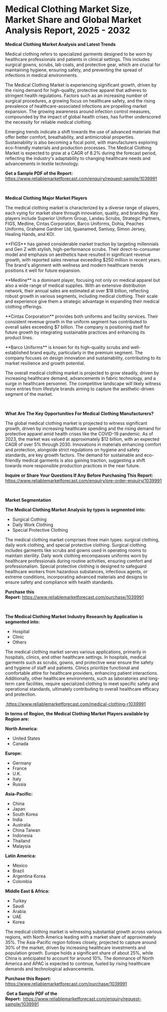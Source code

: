 <p><h1>Medical Clothing Market Size, Market Share and Global Market Analysis Report, 2025 - 2032</h1></p><p><strong>Medical Clothing Market Analysis and Latest Trends</strong></p>
<p><p>Medical clothing refers to specialized garments designed to be worn by healthcare professionals and patients in clinical settings. This includes surgical gowns, scrubs, lab coats, and protective gear, which are crucial for maintaining hygiene, ensuring safety, and preventing the spread of infections in medical environments. </p><p>The Medical Clothing Market is experiencing significant growth, driven by the rising demand for high-quality, protective apparel that adheres to stringent health regulations. Factors such as an increasing number of surgical procedures, a growing focus on healthcare safety, and the rising prevalence of healthcare-associated infections are propelling market expansion. The growing awareness around infection control measures, compounded by the impact of global health crises, has further underscored the necessity for reliable medical clothing.</p><p>Emerging trends indicate a shift towards the use of advanced materials that offer better comfort, breathability, and antimicrobial properties. Sustainability is also becoming a focal point, with manufacturers exploring eco-friendly materials and production processes. The Medical Clothing Market is expected to grow at a CAGR of 8.2% during the forecast period, reflecting the industry's adaptability to changing healthcare needs and advancements in textile technology.</p></p>
<p><strong>Get a Sample PDF of the Report:&nbsp;</strong> <a href="https://www.reliablemarketforecast.com/enquiry/request-sample/1039991?utm_campaign=2445&utm_medium=2&utm_source=Github&utm_content=ia&utm_term=13042025&utm_id=medical-clothing">https://www.reliablemarketforecast.com/enquiry/request-sample/1039991</a></p>
<p>&nbsp;</p>
<p><strong>Medical Clothing Major Market Players</strong></p>
<p><p>The medical clothing market is characterized by a diverse range of players, each vying for market share through innovation, quality, and branding. Key players include Superior Uniform Group, Landau Scrubs, Strategic Partners, FIGS, Medline, Cintas Corporation, Barco Uniforms, Dohia, Peaches Uniforms, Grahame Gardner Ltd, Iguanamed, Sanlusy, Simon Jersey, Healing Hands, and KOI.</p><p>**FIGS** has gained considerable market traction by targeting millennials and Gen Z with stylish, high-performance scrubs. Their direct-to-consumer model and emphasis on aesthetics have resulted in significant revenue growth, with reported sales revenue exceeding $250 million in recent years. The brand's alignment with wellness and modern healthcare trends positions it well for future expansion.</p><p>**Medline** is a dominant player, focusing not only on medical apparel but also a wide range of medical supplies. With an extensive distribution network, their annual sales are estimated at over $18 billion, reflecting robust growth in various segments, including medical clothing. Their scale and experience give them a strategic advantage in expanding their medical clothing offerings.</p><p>**Cintas Corporation** provides both uniforms and facility services. Their consistent revenue growth in the uniform segment has contributed to overall sales exceeding $7 billion. The company is positioning itself for future growth by integrating sustainable practices and enhancing its product lines.</p><p>**Barco Uniforms** is known for its high-quality scrubs and well-established brand equity, particularly in the premium segment. The company focuses on design innovation and sustainability, contributing to its market resilience and growth potential.</p><p>The overall medical clothing market is projected to grow steadily, driven by increasing healthcare demand, advancements in fabric technology, and a surge in healthcare personnel. The competitive landscape will likely witness more entries from lifestyle brands aiming to capture the aesthetic-driven segment of the market.</p></p>
<p>&nbsp;</p>
<p><strong>What Are The Key Opportunities For Medical Clothing Manufacturers?</strong></p>
<p><p>The global medical clothing market is projected to witness significant growth, driven by increasing healthcare spending and the rising demand for protective apparel amid health crises like the COVID-19 pandemic. As of 2023, the market was valued at approximately $12 billion, with an expected CAGR of over 5% through 2030. Innovations in materials enhancing comfort and protection, alongside strict regulations on hygiene and safety standards, are key growth factors. The demand for sustainable and eco-friendly medical garments is also gaining traction, suggesting a shift towards more responsible production practices in the near future.</p></p>
<p><strong>Inquire or Share Your Questions If Any Before Purchasing This Report:</strong> <a href="https://www.reliablemarketforecast.com/enquiry/pre-order-enquiry/1039991?utm_campaign=2445&utm_medium=2&utm_source=Github&utm_content=ia&utm_term=13042025&utm_id=medical-clothing">https://www.reliablemarketforecast.com/enquiry/pre-order-enquiry/1039991</a></p>
<p>&nbsp;</p>
<p><strong>Market Segmentation</strong></p>
<p><strong>The Medical Clothing Market Analysis by types is segmented into:</strong></p>
<p><ul><li>Surgical Cothing</li><li>Daily Work Clothing</li><li>Special Protective Clothing</li></ul></p>
<p><p>The medical clothing market comprises three main types: surgical clothing, daily work clothing, and special protective clothing. Surgical clothing includes garments like scrubs and gowns used in operating rooms to maintain sterility. Daily work clothing encompasses uniforms worn by healthcare professionals during routine activities, ensuring comfort and professionalism. Special protective clothing is designed to safeguard healthcare workers from hazardous substances, infectious agents, or extreme conditions, incorporating advanced materials and designs to ensure safety and compliance with health standards.</p></p>
<p><strong>Purchase this Report:&nbsp;</strong><a href="https://www.reliablemarketforecast.com/purchase/1039991?utm_campaign=2445&utm_medium=2&utm_source=Github&utm_content=ia&utm_term=13042025&utm_id=medical-clothing">https://www.reliablemarketforecast.com/purchase/1039991</a></p>
<p>&nbsp;</p>
<p><strong>The Medical Clothing Market Industry Research by Application is segmented into:</strong></p>
<p><ul><li>Hospital</li><li>Clinic</li><li>Others</li></ul></p>
<p><p>The medical clothing market serves various applications, primarily in hospitals, clinics, and other healthcare settings. In hospitals, medical garments such as scrubs, gowns, and protective wear ensure the safety and hygiene of staff and patients. Clinics prioritize functional and comfortable attire for healthcare providers, enhancing patient interactions. Additionally, other healthcare environments, such as laboratories and long-term care facilities, require specialized clothing to meet specific safety and operational standards, ultimately contributing to overall healthcare efficacy and protection.</p></p>
<p><a href="https://www.reliablemarketforecast.com/medical-clothing-r1039991?utm_campaign=2445&utm_medium=2&utm_source=Github&utm_content=ia&utm_term=13042025&utm_id=medical-clothing">&nbsp;https://www.reliablemarketforecast.com/medical-clothing-r1039991</a></p>
<p><strong>In terms of Region, the Medical Clothing Market Players available by Region are:</strong></p>
<p>
    <p> <strong> North America: </strong>
        <ul>
            <li>United States</li>
            <li>Canada</li>
        </ul>
        </p> 
    <p> <strong> Europe: </strong>
        <ul>
            <li>Germany</li>
            <li>France</li>
            <li>U.K.</li>
            <li>Italy</li>
            <li>Russia</li>
        </ul>
        </p> 
    <p> <strong> Asia-Pacific: </strong>
        <ul>
            <li>China</li>
            <li>Japan</li>
            <li>South Korea</li>
            <li>India</li>
            <li>Australia</li>
            <li>China Taiwan</li>
            <li>Indonesia</li>
            <li>Thailand</li>
            <li>Malaysia</li>
        </ul>
        </p> 
    <p> <strong> Latin America: </strong>
        <ul>
            <li>Mexico</li>
            <li>Brazil</li>
            <li>Argentina Korea</li>
            <li>Colombia</li>
        </ul>
        </p> 
    <p> <strong> Middle East & Africa: </strong>
        <ul>
            <li>Turkey</li>
            <li>Saudi</li>
            <li>Arabia</li>
            <li>UAE</li>
            <li>Korea</li>
        </ul>
    </p>
    </p>
<p><p>The medical clothing market is witnessing substantial growth across various regions, with North America leading with a market share of approximately 35%. The Asia-Pacific region follows closely, projected to capture around 30% of the market, driven by increasing healthcare investments and population growth. Europe holds a significant share of about 25%, while China is anticipated to account for around 10%. The dominance of North America and APAC is expected to continue, fueled by rising healthcare demands and technological advancements.</p></p>
<p><strong>Purchase this Report: </strong><a href="https://www.reliablemarketforecast.com/purchase/1039991?utm_campaign=2445&utm_medium=2&utm_source=Github&utm_content=ia&utm_term=13042025&utm_id=medical-clothing">https://www.reliablemarketforecast.com/purchase/1039991</a></p>
<p>&nbsp;<strong>Get a Sample PDF of the Report:&nbsp;&nbsp;</strong><a href="https://www.reliablemarketforecast.com/enquiry/request-sample/1039991?utm_campaign=2445&utm_medium=2&utm_source=Github&utm_content=ia&utm_term=13042025&utm_id=medical-clothing">https://www.reliablemarketforecast.com/enquiry/request-sample/1039991</a></p>
<p><strong></strong></p>
<p><p></p><p></p><p></p></p>